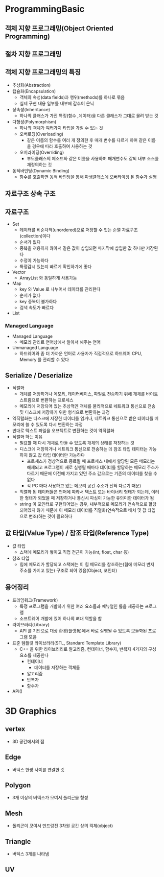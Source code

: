 # ProgrammingBasic

## 객체 지향 프로그래밍(Object Oriented Programming)
## 절차 지향 프로그래밍

## 객체 지향 프로그래밍의 특징
- 추상화(Abstraction)
- 캡슐화(Encapsulation)
  - 객체의 속성(data fields)과 행위(methods)를 하나로 묶음
  - 실제 구현 내용 일부를 내부에 감추어 은닉
- 상속성(Inheritance)
  - 하나의 클래스가 가진 특징(함수 ,데이터)을 다른 클래스가 그대로 물려 받는 것
- 다형성(Polymorphism)
  - 하나의 객체가 여러가지 타입을 가질 수 있는 것
  - 오버로딩(Overloading)
    - 같은 이름의 함수를 여러 개 정의한 후 매개 변수를 다르게 하여 같은 이름을 경우에 따라 호출하여 사용하는 것
  - 오버라이딩(Overriding)
    - 부모클래스의 메소드와 같은 이름을 사용하며 매개변수도 같되 내부 소스를 재정의하는 것
- 동적바인딩(Dynamic Binding)  
  - 함수를 호출하면 동적 바인딩을 통해 파생클래스에 오버라이딩 된 함수가 실행

## 자료구조 상속 구조
## 자료구조
- Set
  - 데이터를 비순차적(unordered)으로 저장할 수 잇는 순열 자료구조(collection)이다
  - 순서가 없다
  - 중복을 혀용하지 않아서 같은 값이 삽입되면 마지막에 삽입한 값 하나만 저장된다
  - 수정이 가능하다
  - 특정갑시 있는지 빠르게 확인하기에 좋다
- Vector
  - ArrayList 와 동일하게 사용가능
- Map
  - key 와 Value 로 나누어서 데이터를 관리한다
  - 순서가 없다
  - key 중복이 불가하다
  - 검색 속도가 빠르다
- List

### Managed Language
- Managed Language
  - 메모리 관리르 언어상에서 알아서 해주는 언어
- Unmanaged Language
  - 하드웨어와 좀 더 가까운 언어로 사용자가 직접적으로 하드웨어 CPU, Memory 를 관리할 수 있다

## Serialize / Deserialize
- 직렬화
  - 개체를 저장하거나 메모리, 데이터베이스, 파일로 전송하기 위해 개체를 바이트 스트림으로 변환하는 프로세스
  - 메모리에 저장되어 있는 추상적인 객체를 물리적으로 네트워크 통신으로 전송 및 디스크에 저장하기 위한 형식으로 변환하는 과정
- 역직렬화는 디스크에 저장한 데이터를 읽거나, 네트워크 통신으로 받은 데이터를 메모리에 쓸 수 있도록 다시 변환하는 과정
- 반대로 텍스트 파일을 오브젝트로 변환하는 것이 역직렬화
- 직렬화 하는 이유
  - 필요할 때 다시 개체로 만들 수 있도록 개체의 상태를 저장하는 것
  - 디스크에 저장하거나 네트워크 통신으로 전송하는 데 참조 타입 데이터는 가능하지 않고 값 타입 데이터만 가능하다
    - 프로세스가 정상적으로 종료될 때 프로세스 내에서 할당된 모든 메모리는 해제되고 프로그램이 새로 실행될 때마다 데이터를 할당하는 메모리 주소가 다르기 때문에 이전에 가지고 있던 주소 값으로는 기존의 데이터를 찾을 수 없다
    - 각 PC 마다 사용하고 있는 메모리 공간 주소가 전혀 다르기 때문)
  - 직렬화 된 데이터들은 언어에 따라서 텍스트 또는 바이너리 형태가 되는데, 이러한 형태가 되었을 때 저장하거나 통신시 파싱이 가능한 유의미한 데이터가 됨
  - string 이 포인터로 구현되어있는 경우, 내부적으로 메모리가 연속적으로 할당 되어있지 않기 때문에 이 메모리 데이터를 직렬화(연속적으로 배치 및 값 타입으로 변조)하는 것이 필요하다

## 값 타입(Value Type) / 참조 타입(Reference Type)
- 값 타입
  - 스택에 메모리가 쌓이고 직접 전근이 가능(int, float, char 등)
- 참조 타입
  - 힙에 메모리가 할당되고 스택에는 이 힙 메모리를 참조하는(힙에 메모리 번지 주소를 가지고 있는) 구조로 되어 있음(Object, 포인터)

## 용어정리
- 프레임워크(Framework)
  - 특정 프로그램을 개발하기 위한 여러 요소들과 메뉴얼인 룰을 제공하는 프로그램
  - 소프트웨어 개발에 있어 하나의 뼈대 역할을 함
- 라이브러리(Library)
  - API 를 기반으로 대상 환경(플랫폼)에서 바로 실행될 수 있도록 모듈화된 프로그램 모음
- 표준 템플릿 라이브러리(STL, Standard Template Library)
  - C++ 을 위한 라이브러리로 알고리즘, 컨테이너, 함수자, 반복자 4가지의 구성요소를 제공한다
    - 컨테이너
      - 데이터를 저장하는 객체들
    - 알고리즘
    - 반복자
    - 함수자
- API()


# 3D Graphics
## vertex
- 3D 공간에서의 점
## Edge
- 버텍스 한쌍 사이를 연결한 것
## Polygon
- 3개 이상의 버텍스가 모여서 폴리곤을 형성

## Mesh
- 폴리곤이 모여서 만드렁진 3차원 공간 상의 객체(object)
## Triangle
- 버텍스 3개를 나타냄
## UV
